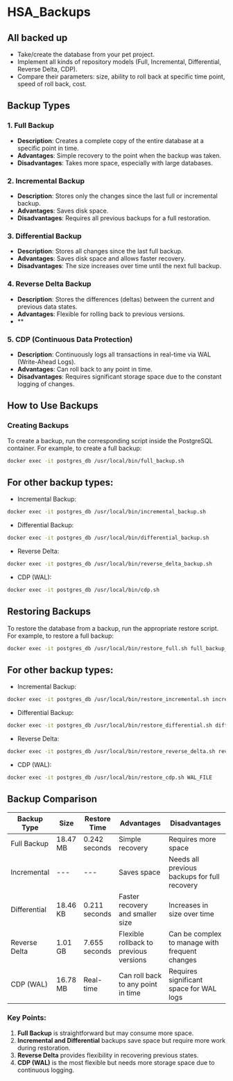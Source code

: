 # HSA_Backups

## All backed up

- Take/create the database from your pet project.
- Implement all kinds of repository models (Full, Incremental, Differential, Reverse Delta, CDP).
- Compare their parameters: size, ability to roll back at specific time point, speed of roll back, cost.

## Backup Types

### 1. **Full Backup**

- **Description**: Creates a complete copy of the entire database at a specific point in time.
- **Advantages**: Simple recovery to the point when the backup was taken.
- **Disadvantages**: Takes more space, especially with large databases.

### 2. **Incremental Backup**

- **Description**: Stores only the changes since the last full or incremental backup.
- **Advantages**: Saves disk space.
- **Disadvantages**: Requires all previous backups for a full restoration.

### 3. **Differential Backup**

- **Description**: Stores all changes since the last full backup.
- **Advantages**: Saves disk space and allows faster recovery.
- **Disadvantages**: The size increases over time until the next full backup.

### 4. **Reverse Delta Backup**

- **Description**: Stores the differences (deltas) between the current and previous data states.
- **Advantages**: Flexible for rolling back to previous versions.
- **

### 5. **CDP (Continuous Data Protection)**

- **Description**: Continuously logs all transactions in real-time via WAL (Write-Ahead Logs).
- **Advantages**: Can roll back to any point in time.
- **Disadvantages**: Requires significant storage space due to the constant logging of changes.

## How to Use Backups

### Creating Backups

To create a backup, run the corresponding script inside the PostgreSQL container. For example, to create a full backup:

```bash
docker exec -it postgres_db /usr/local/bin/full_backup.sh
```

## For other backup types:

- Incremental Backup:
```bash
docker exec -it postgres_db /usr/local/bin/incremental_backup.sh
```

- Differential Backup:
```bash
docker exec -it postgres_db /usr/local/bin/differential_backup.sh
```

- Reverse Delta:
```bash
docker exec -it postgres_db /usr/local/bin/reverse_delta_backup.sh
``` 

- CDP (WAL):
```bash
docker exec -it postgres_db /usr/local/bin/cdp.sh
```

## Restoring Backups
To restore the database from a backup, run the appropriate restore script. For example, to restore a full backup:
```bash
docker exec -it postgres_db /usr/local/bin/restore_full.sh full_backup_YYYY-MM-DD_HH-MM-SS.sql
```

## For other backup types:

- Incremental Backup:
```bash
docker exec -it postgres_db /usr/local/bin/restore_incremental.sh incremental_backup_YYYY-MM-DD_HH-MM-SS
```

- Differential Backup:
```bash
docker exec -it postgres_db /usr/local/bin/restore_differential.sh differential_backup_YYYY-MM-DD_HH-MM-SS.sql
```

- Reverse Delta:
```bash
docker exec -it postgres_db /usr/local/bin/restore_reverse_delta.sh reverse_delta_backup_YYYY-MM-DD_HH-MM-SS
```

- CDP (WAL):
```bash
docker exec -it postgres_db /usr/local/bin/restore_cdp.sh WAL_FILE
```

## Backup Comparison

| Backup Type      | Size     | Restore Time  | Advantages                                 | Disadvantages                                   |
|------------------|----------|---------------|--------------------------------------------|------------------------------------------------|
| Full Backup      | 18.47 MB | 0.242 seconds | Simple recovery                            | Requires more space                            |
| Incremental      | ---      | ---           | Saves space                                | Needs all previous backups for full recovery   |
| Differential     | 18.46 KB | 0.211 seconds | Faster recovery and smaller size           | Increases in size over time                    |
| Reverse Delta    | 1.01 GB  | 7.655 seconds | Flexible rollback to previous versions     | Can be complex to manage with frequent changes |
| CDP (WAL)        | 16.78 MB | Real-time     | Can roll back to any point in time         | Requires significant space for WAL logs        |

### Key Points:
1. **Full Backup** is straightforward but may consume more space.
2. **Incremental and Differential** backups save space but require more work during restoration.
3. **Reverse Delta** provides flexibility in recovering previous states.
4. **CDP (WAL)** is the most flexible but needs more storage space due to continuous logging.

